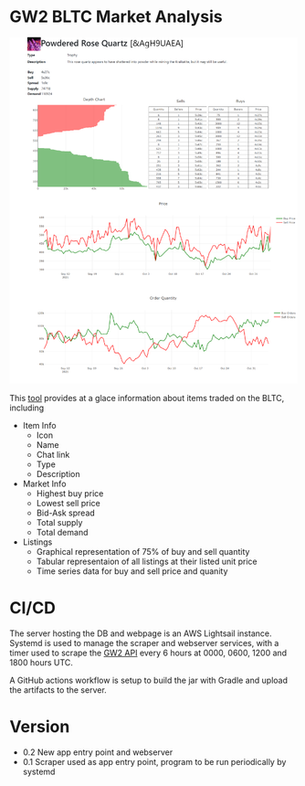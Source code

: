 # GW2 BLTC Market Analysis

![index](assets/index_item_id=86269.png) 

This [tool](bltc.jiahe.dev) provides at a glace information about items traded on the BLTC, including
- Item Info
    - Icon
    - Name
    - Chat link
    - Type
    - Description
- Market Info
    - Highest buy price
    - Lowest sell price
    - Bid-Ask spread
    - Total supply
    - Total demand
- Listings
    - Graphical representation of 75% of buy and sell quantity
    - Tabular representaion of all listings at their listed unit price
    - Time series data for buy and sell price and quanity

# CI/CD
The server hosting the DB and webpage is an AWS Lightsail instance. Systemd is used to manage the scraper and webserver services, with a timer used to scrape the [GW2 API](https://wiki.guildwars2.com/wiki/API:Main) every 6 hours at 0000, 0600, 1200 and 1800 hours UTC.

A GitHub actions workflow is setup to build the jar with Gradle and upload the artifacts to the server.

# Version 
- 0.2 New app entry point and webserver
- 0.1 Scraper used as app entry point, program to be run periodically by systemd
